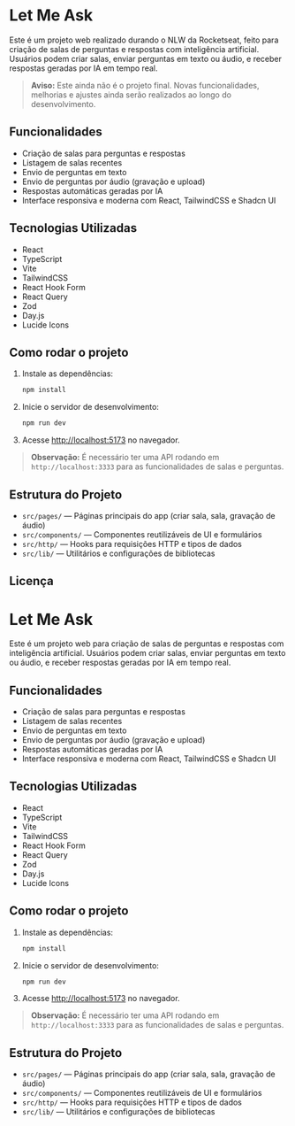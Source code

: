 # Let Me Ask

Este é um projeto web realizado durando o NLW da Rocketseat, feito para criação de salas de perguntas e respostas com inteligência artificial. Usuários podem criar salas, enviar perguntas em texto ou áudio, e receber respostas geradas por IA em tempo real.

> **Aviso:** Este ainda não é o projeto final. Novas funcionalidades, melhorias e ajustes ainda serão realizados ao longo do desenvolvimento.

## Funcionalidades

- Criação de salas para perguntas e respostas
- Listagem de salas recentes
- Envio de perguntas em texto
- Envio de perguntas por áudio (gravação e upload)
- Respostas automáticas geradas por IA
- Interface responsiva e moderna com React, TailwindCSS e Shadcn UI

## Tecnologias Utilizadas

- React
- TypeScript
- Vite
- TailwindCSS
- React Hook Form
- React Query
- Zod
- Day.js
- Lucide Icons

## Como rodar o projeto

1. Instale as dependências:

   ```sh
   npm install
   ```

2. Inicie o servidor de desenvolvimento:

   ```sh
   npm run dev
   ```

3. Acesse [http://localhost:5173](http://localhost:5173) no navegador.

> **Observação:** É necessário ter uma API rodando em `http://localhost:3333` para as funcionalidades de salas e perguntas.

## Estrutura do Projeto

- `src/pages/` — Páginas principais do app (criar sala, sala, gravação de áudio)
- `src/components/` — Componentes reutilizáveis de UI e formulários
- `src/http/` — Hooks para requisições HTTP e tipos de dados
- `src/lib/` — Utilitários e configurações de bibliotecas

## Licença

# Let Me Ask

Este é um projeto web para criação de salas de perguntas e respostas com inteligência artificial. Usuários podem criar salas, enviar perguntas em texto ou áudio, e receber respostas geradas por IA em tempo real.

## Funcionalidades

- Criação de salas para perguntas e respostas
- Listagem de salas recentes
- Envio de perguntas em texto
- Envio de perguntas por áudio (gravação e upload)
- Respostas automáticas geradas por IA
- Interface responsiva e moderna com React, TailwindCSS e Shadcn UI

## Tecnologias Utilizadas

- React
- TypeScript
- Vite
- TailwindCSS
- React Hook Form
- React Query
- Zod
- Day.js
- Lucide Icons

## Como rodar o projeto

1. Instale as dependências:

   ```sh
   npm install
   ```

2. Inicie o servidor de desenvolvimento:

   ```sh
   npm run dev
   ```

3. Acesse [http://localhost:5173](http://localhost:5173) no navegador.

> **Observação:** É necessário ter uma API rodando em `http://localhost:3333` para as funcionalidades de salas e perguntas.

## Estrutura do Projeto

- `src/pages/` — Páginas principais do app (criar sala, sala, gravação de áudio)
- `src/components/` — Componentes reutilizáveis de UI e formulários
- `src/http/` — Hooks para requisições HTTP e tipos de dados
- `src/lib/` — Utilitários e configurações de bibliotecas

